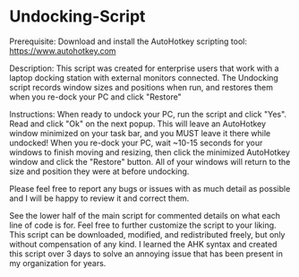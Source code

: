 # Undocking-Script
Prerequisite: Download and install the AutoHotkey scripting tool: https://www.autohotkey.com

Description: 
This script was created for enterprise users that work with a laptop docking station with external monitors connected. The Undocking script records window sizes and positions when run, and restores them when you re-dock your PC and click "Restore"

Instructions:
When ready to undock your PC, run the script and click "Yes". Read and click "Ok" on the next popup. This will leave an AutoHotkey window minimized on your task bar, and you MUST leave it there while undocked! When you re-dock your PC, wait ~10-15 seconds for your windows to finish moving and resizing, then click the minimized AutoHotkey window and click the "Restore" button. All of your windows will return to the size and position they were at before undocking. 

Please feel free to report any bugs or issues with as much detail as possible and I will be happy to review it and correct them.

See the lower half of the main script for commented details on what each line of code is for. Feel free to further customize the script to your liking. This script can be downloaded, modified, and redistributed freely, but only without compensation of any kind. I learned the AHK syntax and created this script over 3 days to solve an annoying issue that has been present in my organization for years.
